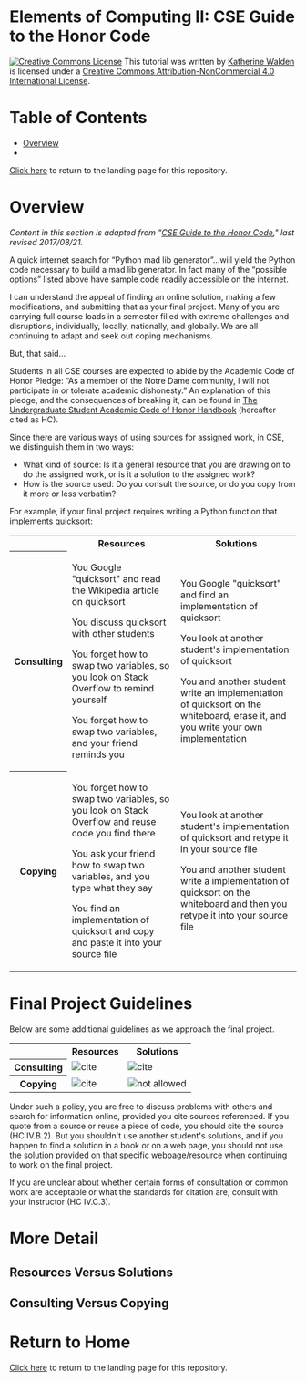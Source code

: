 # Elements of Computing II: CSE Guide to the Honor Code

<a href="http://creativecommons.org/licenses/by-nc/4.0/" rel="license"><img style="border-width: 0;" src="https://i.creativecommons.org/l/by-nc/4.0/88x31.png" alt="Creative Commons License" /></a>
This tutorial was written by <a href="https://github.com/kwaldenphd">Katherine Walden</a> is licensed under a <a href="http://creativecommons.org/licenses/by-nc/4.0/" rel="license">Creative Commons Attribution-NonCommercial 4.0 International License</a>.

# Table of Contents

- [Overview](#overview)
- 

[Click here](https://github.com/kwaldenphd/eoc-final-project-resources) to return to the landing page for this repository.

# Overview

*Content in this section is adapted from "[CSE Guide to the Honor Code](https://cse.nd.edu/undergraduate/cse-guide-to-the-honor-code)," last revised 2017/08/21.*

A quick internet search for “Python mad lib generator”...will yield the Python code necessary to build a mad lib generator. In fact many of the “possible options” listed above have sample code readily accessible on the internet.

I can understand the appeal of finding an online solution, making a few modifications, and submitting that as your final project. Many of you are carrying full course loads in a semester filled with extreme challenges and disruptions, individually, locally, nationally, and globally. We are all continuing to adapt and seek out coping mechanisms.

But, that said...

Students in all CSE courses are expected to abide by the Academic Code of Honor Pledge: “As a member of the Notre Dame community, I will not participate in or tolerate academic dishonesty.” An explanation of this pledge, and the consequences of breaking it, can be found in [The Undergraduate Student Academic Code of Honor Handbook](https://honorcode.nd.edu/) (hereafter cited as HC). 

Since there are various ways of using sources for assigned work, in CSE, we distinguish them in two ways:
- What kind of source: Is it a general resource that you are drawing on to do the assigned work, or is it a solution to the assigned work?
- How is the source used: Do you consult the source, or do you copy from it more or less verbatim?

For example, if your final project requires writing a Python function that implements quicksort:
<table><tr><td></td>
    <th>Resources</th>
    <th>Solutions</th>
    </tr>
    <tr><th>Consulting</th>
        <td> <p>You Google "quicksort" and read the Wikipedia article on quicksort</p>
                <p>You discuss quicksort with other students</p>
                <p>You forget how to swap two variables, so you look on Stack Overflow to remind yourself</p>
                <p>You forget how to swap two variables, and your friend reminds you</p></td>
        <td> <p>You Google "quicksort" and find an implementation of quicksort</p>
                <p>You look at another student's implementation of quicksort</p>
                <p>You and another student write an implementation of quicksort on the whiteboard, erase it, and you write your own implementation</p>
        </td>
    </tr>
    <tr><th>Copying</th>
        <td> <p>You forget how to swap two variables, so you look on Stack Overflow and reuse code you find there</p>
                <p>You ask your friend how to swap two variables, and you type what they say</p>
                <p>You find an implementation of quicksort and copy and paste it into your source file</p>
        </td>
        <td><p>You look at another student's implementation of quicksort and retype it in your source file</p>
            <p>You and another student write a implementation of quicksort on the whiteboard and then you retype it into your source file</p>
        </td>
    </tr>
    </table>

# Final Project Guidelines

Below are some additional guidelines as we approach the final project.  

<table><tr><td></td>
    <th>Resources</th>
    <th>Solutions</th>
    </tr>
    <tr><th>Consulting</th>
        <td><img src="https://via.placeholder.com/15/c5f015/000000?text=+">cite</td>
        <td><img src="https://via.placeholder.com/15/c5f015/000000?text=+">cite</td>
    </tr>
    <tr><th>Copying</th>
        <td><img src="https://via.placeholder.com/15/c5f015/000000?text=+">cite</td>
        <td><img src="https://via.placeholder.com/15/f03c15/000000?text=+">not allowed</td>
    </tr>
    </table>
    
Under such a policy, you are free to discuss problems with others and search for information online, provided you cite sources referenced. If you quote from a source or reuse a piece of code, you should cite the source (HC IV.B.2). But you shouldn't use another student's solutions, and if you happen to find a solution in a book or on a web page, you should not use the solution provided on that specific webpage/resource when continuing to work on the final project.

If you are unclear about whether certain forms of consultation or common work are acceptable or what the standards for citation are, consult with your instructor (HC IV.C.3).

# More Detail

## Resources Versus Solutions

## Consulting Versus Copying


# Return to Home
[Click here](https://github.com/kwaldenphd/eoc-final-project-resources) to return to the landing page for this repository.
